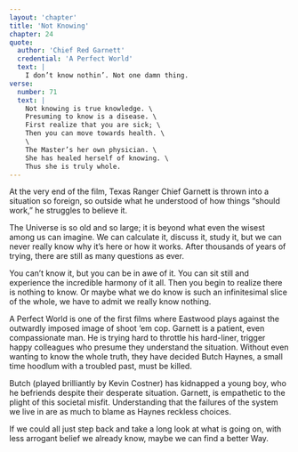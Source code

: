 ```yaml
---
layout: 'chapter'
title: 'Not Knowing'
chapter: 24
quote:
  author: 'Chief Red Garnett'
  credential: 'A Perfect World'
  text: |
    I don’t know nothin’. Not one damn thing.
verse:
  number: 71
  text: |
    Not knowing is true knowledge. \
    Presuming to know is a disease. \
    First realize that you are sick; \
    Then you can move towards health. \
    \
    The Master’s her own physician. \
    She has healed herself of knowing. \
    Thus she is truly whole.
---
```


At the very end of the film, Texas Ranger Chief Garnett is thrown into a situation so foreign, so outside what he understood of how things “should work,” he struggles to believe it.

The Universe is so old and so large; it is beyond what even the wisest among us can imagine. We can calculate it, discuss it, study it, but we can never really know why it’s here or how it works. After thousands of years of trying, there are still as many questions as ever.

You can’t know it, but you can be in awe of it. You can sit still and experience the incredible harmony of it all. Then you begin to realize there is nothing to know. Or maybe what we do know is such an infinitesimal slice of the whole, we have to admit we really know nothing.

A Perfect World is one of the first films where Eastwood plays against the outwardly imposed image of shoot ‘em cop. Garnett is a patient, even compassionate man. He is trying hard to throttle his hard-liner, trigger happy colleagues who presume they understand the situation. Without even wanting to know the whole truth, they have decided Butch Haynes, a small time hoodlum with a troubled past, must be killed.

Butch (played brilliantly by Kevin Costner) has kidnapped a young boy, who he befriends despite their desperate situation. Garnett, is empathetic to the plight of this societal misfit. Understanding that the failures of the system we live in are as much to blame as Haynes reckless choices.

If we could all just step back and take a long look at what is going on, with less arrogant belief we already know, maybe we can find a better Way.
